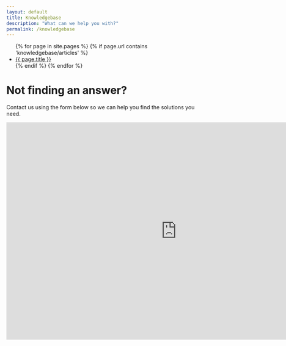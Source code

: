 ```yaml
---
layout: default
title: Knowledgebase
description: "What can we help you with?"
permalink: /knowledgebase
---
```

<script async src="https://cse.google.com/cse.js?cx=04fdfc9660334472b">
</script>
<div class="gcse-search"></div>

<ul>
{% for page in site.pages %}
  {% if page.url contains 'knowledgebase/articles' %}
    <li>
        <a href="{{ page.url }}">{{ page.title }}</a>
   </li>
  {% endif %}
{% endfor %}
</ul>

# Not finding an answer?
Contact us using the form below so we can help you find the solutions you need.

<iframe id="zsfeedbackFrame" width="890" height="570" name="zsfeedbackFrame" scrolling="no" allowtransparency="false" frameborder="0" border="0" src="https://desk.zoho.com/support/fbw?formType=AdvancedWebForm&fbwId=edbsn07d9fdd4e12773dbd9a3c97b8f3737f9397ad99bb9bcc64a9a74c43a7bdcaffc&xnQsjsdp=edbsn985658d4d12fc76710881ada8b2e2bac&mode=showNewWidget&displayType=iframe"></iframe>
